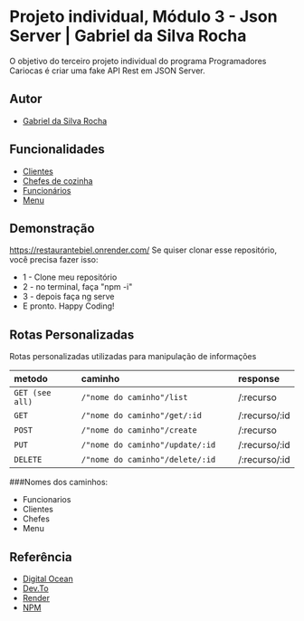 
# Projeto individual, Módulo 3 - Json Server | Gabriel da Silva Rocha

O objetivo do terceiro projeto individual do programa Programadores Cariocas é criar uma fake API Rest em JSON Server.


## Autor
- [Gabriel da Silva Rocha](https://twitter.com/biel2kh)


## Funcionalidades

- [Clientes](https://restaurantebiel.onrender.com/clientes)
- [Chefes de cozinha](https://restaurantebiel.onrender.com/chefes)
- [Funcionários](https://restaurantebiel.onrender.com/funcionarios)
- [Menu](https://restaurantebiel.onrender.com/menu)


## Demonstração
https://restaurantebiel.onrender.com/ 
Se quiser clonar esse repositório, você precisa fazer isso: 
- 1 - Clone meu repositório
- 2 - no terminal, faça "npm -i"
- 3 - depois faça ng serve
- E pronto. Happy Coding!



## Rotas Personalizadas
Rotas personalizadas utilizadas para manipulação de informações


| metodo  | caminho       | response                           |
| :---------- | :--------- | :---------------------------------- |
| `GET (see all)` | `/"nome do caminho"/list	` | 	/:recurso|
| `GET` | `	/"nome do caminho"/get/:id	` | /:recurso/:id|
| `POST` | `/"nome do caminho"/create		` | 	/:recurso|
| `PUT` | `/"nome do caminho"/update/:id	` | /:recurso/:id|
| `DELETE` | `/"nome do caminho"/delete/:id` | /:recurso/:id|

###Nomes dos caminhos:
- Funcionarios
- Clientes
- Chefes
- Menu

## Referência

 - [Digital Ocean](https://www.digitalocean.com/community/tutorials/json-server)
 - [Dev.To](https://dev.to/youssefzidan/deploying-fake-back-end-server-database-using-json-server-github-and-heroku-1lm4#:~:text=%20Deploying%20Fake%20Back-End%20Server%20%26%20DataBase%20Using,3%20Creating%20the%20server%0ACreate%20account%20on...%20More%20)
 - [Render](https://dashboard.render.com/)
 - [NPM](https://www.npmjs.com/package/json-server)
